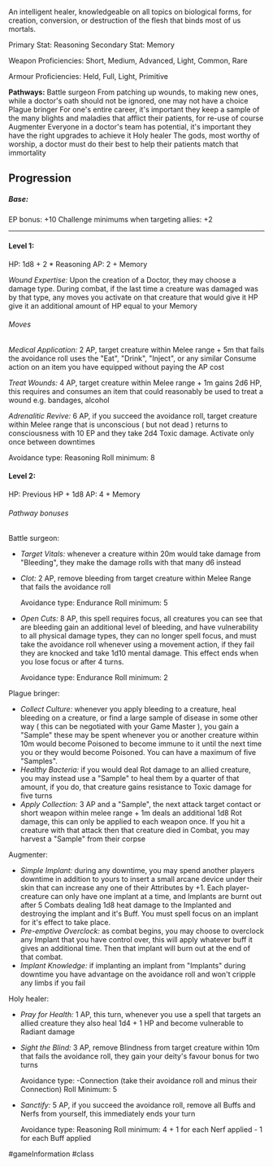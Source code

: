 An intelligent healer, knowledgeable on all topics on biological forms, for creation, conversion, or destruction of the flesh that binds most of us mortals.

Primary Stat: Reasoning
Secondary Stat: Memory

Weapon Proficiencies: Short, Medium, Advanced, Light, Common, Rare

Armour Proficiencies: Held, Full, Light, Primitive

**Pathways:**
Battle surgeon
	From patching up wounds, to making new ones, while a doctor's oath should not be ignored, one may not have a choice
Plague bringer
	For one's entire career, it's important they keep a sample of the many blights and maladies that afflict their patients, for re-use of course
Augmenter
	Everyone in a doctor's team has potential, it's important they have the right upgrades to achieve it
Holy healer
	The gods, most worthy of worship, a doctor must do their best to help their patients match that immortality

## Progression

##### Base:
EP bonus: +10
Challenge minimums when targeting allies: +2

---
#### Level 1:

HP: 1d8 + 2 * Reasoning
AP: 2 + Memory

*Wound Expertise:* Upon the creation of a Doctor, they may choose a damage type. During combat, if the last time a creature was damaged was by that type, any moves you activate on that creature that would give it HP give it an additional amount of HP equal to your Memory
###### Moves
*Medical Application:* 2 AP, target creature within Melee range + 5m that fails the avoidance roll uses the "Eat", "Drink", "Inject", or any similar Consume action on an item you have equipped without paying the AP cost

*Treat Wounds:* 4 AP, target creature within Melee range + 1m gains 2d6 HP, this requires and consumes an item that could reasonably be used to treat a wound e.g. bandages, alcohol

*Adrenalitic Revive:* 6 AP, if you succeed the avoidance roll, target creature within Melee range that is unconscious ( but not dead ) returns to consciousness with 10 EP and they take 2d4 Toxic damage. Activate only once between downtimes

Avoidance type: Reasoning
Roll minimum: 8

#### Level 2:

HP: Previous HP + 1d8
AP: 4 + Memory

###### Pathway bonuses

Battle surgeon: 
- *Target Vitals:* whenever a creature within 20m would take damage from "Bleeding", they make the damage rolls with that many d6 instead
- *Clot:* 2 AP, remove bleeding from target creature within Melee Range that fails the avoidance roll

  Avoidance type: Endurance
  Roll minimum: 5
  
- *Open Cuts:* 8 AP, this spell requires focus, all creatures you can see that are bleeding gain an additional level of bleeding, and have vulnerability to all physical damage types, they can no longer spell focus, and must take the avoidance roll whenever using a movement action, if they fail they are knocked and take 1d10 mental damage. This effect ends when you lose focus or after 4 turns.

  Avoidance type: Endurance
  Roll minimum: 2

Plague bringer:
- *Collect Culture:* whenever you apply bleeding to a creature, heal bleeding on a creature, or find a large sample of disease in some other way ( this can be negotiated with your Game Master ), you gain a "Sample" these may be spent whenever you or another creature within 10m would become Poisoned to become immune to it until the next time you or they would become Poisoned. You can have a maximum of five "Samples".
- *Healthy Bacteria:* if you would deal Rot damage to an allied creature, you may instead use a "Sample" to heal them by a quarter of that amount, if you do, that creature gains resistance to Toxic damage for five turns
- *Apply Collection:* 3 AP and a "Sample", the next attack target contact or short weapon within melee range + 1m deals an additional 1d8 Rot damage, this can only be applied to each weapon once. If you hit a creature with that attack then that creature died in Combat, you may harvest a "Sample" from their corpse

Augmenter:
- *Simple Implant:* during any downtime, you may spend another players downtime in addition to yours to insert a small arcane device under their skin that can increase any one of their Attributes by +1. Each player-creature can only have one implant at a time, and Implants are burnt out after 5 Combats dealing 1d8 heat damage to the Implanted and destroying the implant and it's Buff. You must spell focus on an implant for it's effect to take place.
- *Pre-emptive Overclock:* as combat begins, you may choose to overclock any Implant that you have control over, this will apply whatever buff it gives an additional time. Then that implant will burn out at the end of that combat.
- *Implant Knowledge:* if implanting an implant from "Implants" during downtime you have advantage on the avoidance roll and won't cripple any limbs if you fail

Holy healer:
- *Pray for Health:* 1 AP, this turn, whenever you use a spell that targets an allied creature they also heal 1d4 + 1 HP and become vulnerable to Radiant damage
- *Sight the Blind:* 3 AP, remove Blindness from target creature within 10m that fails the avoidance roll, they gain your deity's favour bonus for two turns

  Avoidance type: -Connection (take their avoidance roll and minus their Connection)
  Roll Minimum: 5
  
- *Sanctify:* 5 AP, if you succeed the avoidance roll, remove all Buffs and Nerfs from yourself, this immediately ends your turn

  Avoidance type: Reasoning
  Roll minimum: 4 + 1 for each Nerf applied - 1 for each Buff applied
  

#gameInformation #class